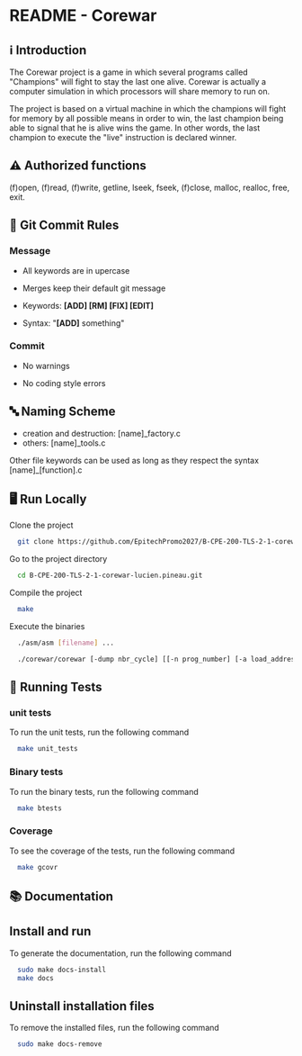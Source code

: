 
# README - Corewar

## ℹ️ Introduction

The Corewar project is a game in which several programs called "Champions" will fight to stay the last one alive. Corewar is actually a computer simulation in which processors will share memory to run on.

The project is based on a virtual machine in which the champions will fight for memory by all possible means in order to win, the last champion being able to signal that he is alive wins the game. In other words, the last champion to execute the "live" instruction is declared winner.

## ⚠️ Authorized functions

(f)open, (f)read, (f)write, getline, lseek, fseek, (f)close, malloc, realloc, free, exit.

## 📕 Git Commit Rules

### Message

- All keywords are in upercase

- Merges keep their default git message

- Keywords: **[ADD] [RM] [FIX] [EDIT]**

- Syntax: "**[ADD]** something"

### Commit

- No warnings

- No coding style errors

## 🔤 Naming Scheme

- creation and destruction: [name]_factory.c
- others: [name]_tools.c

Other file keywords can be used as long as they respect the syntax [name]_[function].c

## 🖥️ Run Locally

Clone the project

```bash
  git clone https://github.com/EpitechPromo2027/B-CPE-200-TLS-2-1-corewar-lucien.pineau.git
```

Go to the project directory

```bash
  cd B-CPE-200-TLS-2-1-corewar-lucien.pineau.git
```

Compile the project

```bash
  make
```

Execute the binaries

```bash
  ./asm/asm [filename] ...
```

```bash
  ./corewar/corewar [-dump nbr_cycle] [[-n prog_number] [-a load_address] prog_name] ...
```

## 💾 Running Tests

### unit tests

To run the unit tests, run the following command

```bash
  make unit_tests
```

### Binary tests

To run the binary tests, run the following command

```bash
  make btests
```

### Coverage

To see the coverage of the tests, run the following command

```bash
  make gcovr
```

## 📚 Documentation

## Install and run

To generate the documentation, run the following command

```bash
  sudo make docs-install
  make docs
```

## Uninstall installation files

To remove the installed files, run the following command

```bash
  sudo make docs-remove
```
